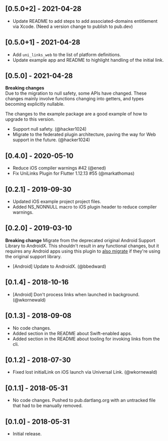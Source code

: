 ## [0.5.0+2] - 2021-04-28

* Update README to add steps to add associated-domains entitlement via Xcode. (Need a version change to publish to pub.dev)

## [0.5.0+1] - 2021-04-28

* Add `uni_links_web` to the list of platform definitions.
* Update example app and README to highlight handling of the initial link.

## [0.5.0] - 2021-04-28

**Breaking changes**  
  Due to the migration to null safety, some APIs have changed. These changes mainly involve functions changing into getters, and types becoming explicitly nullable.  

  The changes to the example package are a good example of how to upgrade to this version.

* Support null safety. (@hacker1024)
* Migrate to the federated plugin architecture, paving the way for Web support in the future. (@hacker1024)

## [0.4.0] - 2020-05-10

* Reduce iOS compiler warnings #42 (@ened)
* Fix UniLinks Plugin for Flutter 1.12.13 #55 (@markathomas)

## [0.2.1] - 2019-09-30

* Updated iOS example project project files.
* Added NS_NONNULL macro to iOS plugin header to reduce compiler warnings.

## [0.2.0] - 2019-03-10

**Breaking change**
  Migrate from the deprecated original Android Support Library to AndroidX. This shouldn't result in any functional changes, but it requires any Android apps using this plugin to [also migrate](https://developer.android.com/jetpack/androidx/migrate) if they're using the original support library.

* [Android] Update to AndroidX. (@bbedward)


## [0.1.4] - 2018-10-16

* [Android] Don't process links when launched in background. (@wkornewald)


## [0.1.3] - 2018-09-08

* No code changes.
* Added section in the README about Swift-enabled apps.
* Added section in the README about tooling for invoking links from the cli.


## [0.1.2] - 2018-07-30

* Fixed lost initialLink on iOS launch via Universal Link. (@wkornewald)


## [0.1.1] - 2018-05-31

* No code changes. Pushed to pub.dartlang.org with an untracked file that had to
  be manually removed.


## [0.1.0] - 2018-05-31

* Initial release.
